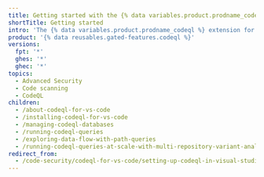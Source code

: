 ```yaml
---
title: Getting started with the {% data variables.product.prodname_codeql %} for Visual Studio Code extension
shortTitle: Getting started
intro: 'The {% data variables.product.prodname_codeql %} extension for {% data variables.product.prodname_vscode %} makes it easy to run a query to find problems in codebases.'
product: '{% data reusables.gated-features.codeql %}'
versions:
  fpt: '*'
  ghes: '*'
  ghec: '*'
topics:
  - Advanced Security
  - Code scanning
  - CodeQL
children:
  - /about-codeql-for-vs-code
  - /installing-codeql-for-vs-code
  - /managing-codeql-databases
  - /running-codeql-queries
  - /exploring-data-flow-with-path-queries
  - /running-codeql-queries-at-scale-with-multi-repository-variant-analysis
redirect_from:
  - /code-security/codeql-for-vs-code/setting-up-codeql-in-visual-studio-code
---
```

